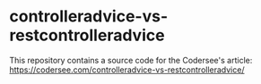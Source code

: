 # controlleradvice-vs-restcontrolleradvice
This repository contains a source code for the Codersee's article: https://codersee.com/controlleradvice-vs-restcontrolleradvice/
